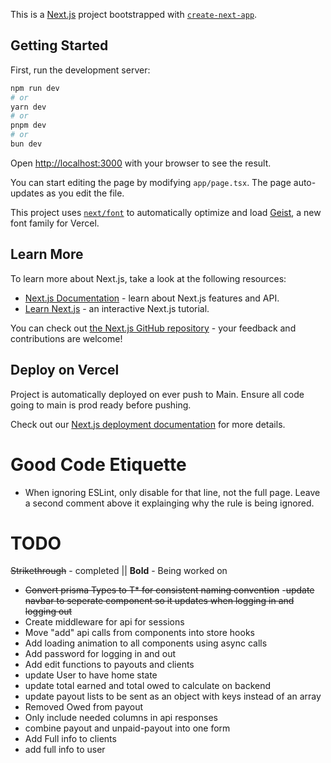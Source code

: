 This is a [Next.js](https://nextjs.org) project bootstrapped with [`create-next-app`](https://nextjs.org/docs/app/api-reference/cli/create-next-app).

## Getting Started

First, run the development server:

```bash
npm run dev
# or
yarn dev
# or
pnpm dev
# or
bun dev
```

Open [http://localhost:3000](http://localhost:3000) with your browser to see the result.

You can start editing the page by modifying `app/page.tsx`. The page auto-updates as you edit the file.

This project uses [`next/font`](https://nextjs.org/docs/app/building-your-application/optimizing/fonts) to automatically optimize and load [Geist](https://vercel.com/font), a new font family for Vercel.

## Learn More

To learn more about Next.js, take a look at the following resources:

- [Next.js Documentation](https://nextjs.org/docs) - learn about Next.js features and API.
- [Learn Next.js](https://nextjs.org/learn) - an interactive Next.js tutorial.

You can check out [the Next.js GitHub repository](https://github.com/vercel/next.js) - your feedback and contributions are welcome!

## Deploy on Vercel

Project is automatically deployed on ever push to Main. Ensure all code going to main is prod ready before pushing.

Check out our [Next.js deployment documentation](https://nextjs.org/docs/app/building-your-application/deploying) for more details.

# Good Code Etiquette

- When ignoring ESLint, only disable for that line, not the full page. Leave a second comment above it explainging why the rule is being ignored.

# TODO

<s>Strikethrough</s> - completed || **Bold** - Being worked on

- <s>Convert prisma Types to T\* for consistent naming convention</s> -<s>update navbar to seperate component so it updates when logging in and logging out</s>
- Create middleware for api for sessions
- Move "add" api calls from components into store hooks
- Add loading animation to all components using async calls
- Add password for logging in and out
- Add edit functions to payouts and clients
- update User to have home state
- update total earned and total owed to calculate on backend
- update payout lists to be sent as an object with keys instead of an array
- Removed Owed from payout
- Only include needed columns in api responses
- combine payout and unpaid-payout into one form
- Add Full info to clients
- add full info to user
